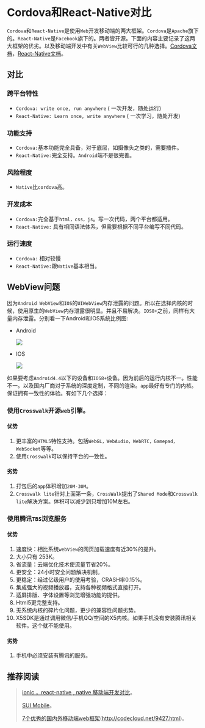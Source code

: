 # Cordova和React-Native对比


`Cordova`和`React-Native`是使用`Web`开发移动端的两大框架。`Cordova`是`Apache`旗下的。`React-Native`是`Facebook`旗下的。两者皆开源。下面的内容主要记录了这两大框架的优劣。以及移动端开发中有关`WebView`比较可行的几种选择。[Cordova文档](http://wiki.jikexueyuan.com/project/apache-cordova-tutorial/)，[React-Native文档](http://reactnative.cn/)。<!--more-->

## 对比

### 跨平台特性

- `Cordova: write once, run anywhere` ( 一次开发，随处运行)
- `React-Native: Learn once, write anywhere` ( 一次学习，随处开发)

### 功能支持

- `Cordova:`基本功能完全具备，对于底层，如摄像头之类的，需要插件。
- `React-Native:`完全支持。`Android`端不是很完善。

### 风险程度

- `Native`比`cordova`高。

### 开发成本

- `Cordova:`完全基于`html，css，js`。写一次代码，两个平台都适用。
- `React-Native:` 具有相同语法体系，但需要根据不同平台编写不同代码。

### 运行速度

- `Cordova:` 相对较慢
- `React-Native:`跟`Native`基本相当。

## WebView问题

因为`Android WebView`和`IOS`的`UIWebView`内存泄露的问题。所以在选择内核的时候，使用原生的`WebView`内存泄露很明显。并且不易解决。`IOS8+`之前，同样有大量内存泄露。分别看一下Android和IOS系统比例图:

- Android

  ![](http://7xk0q3.com1.z0.glb.clouddn.com/Screen%20Shot%202016-11-01%20at%209.09.26%20PM.png)

- IOS

  ![](http://7xk0q3.com1.z0.glb.clouddn.com/Screen%20Shot%202016-11-01%20at%209.09.01%20PM.png)

如果要考虑`Android4.4`以下的设备和`IOS8+`设备。因为前后的运行内核不一。性能不一。以及国内厂商对于系统的深度定制，不同的渲染。`app`最好有专门的内核。保证拥有一致性的体验。有如下几个选择：

### 使用`Crosswalk`开源`web`引擎。

#### 优势

1. 更丰富的`HTML5`特性支持。包括`WebGL，WebAudio，WebRTC，Gamepad，WebSocket`等等。
2. 使用`Crosswalk`可以保持平台的一致性。

#### 劣势

1. 打包后的`app`体积增加`20M-30M`。
2. `Crosswalk lite`针对上面第一条，`CrossWalk`提出了`Shared Mode`和`Crosswalk lite`解决方案。体积可以减少到只增加10M左右。

### 使用腾讯`TBS`浏览服务

#### 优势

1. 速度快：相比系统`webView`的网页加载速度有近30%的提升。
2. 大小只有 253K。
3. 省流量：云端优化技术使流量节省20%。
4. 更安全：24小时安全问题解决机制。
5. 更稳定：经过亿级用户的使用考验，CRASH率0.15%。
6. 集成强大的视频播放器，支持各种视频格式直接打开。
7. 适屏排版、字体设置等浏览增强功能的提供。
8. Html5更完整支持。
9. 无系统内核的碎片化问题，更少的兼容性问题劣势。
10. X5SDK是通过调用微信/手机QQ/空间的X5内核。如果手机没有安装腾讯相关软件。这个就不能使用。

#### 劣势

1. 手机中必须安装有腾讯的服务。

## 推荐阅读

>  [ionic ，react-native , native 移动端开发对比](http://www.jianshu.com/p/3488d9a727e4)。
>
>  [SUI Mobile](http://m.sui.taobao.org/components/)。
>
>  [7个优秀的国内外移动端web框架](http://codecloud.net/9427.html)(http://codecloud.net/9427.html)。
>
>  